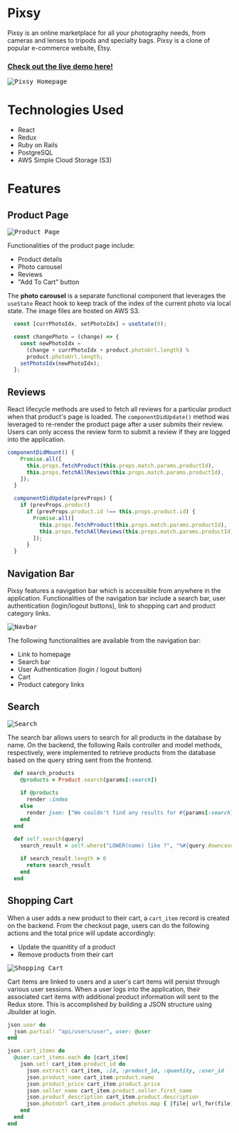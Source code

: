 # Pixsy

Pixsy is an online marketplace for all your photography needs, from cameras and lenses to tripods and specialty bags. Pixsy is a clone of popular e-commerce website, Etsy. 

### [Check out the live demo here!](https://pixsy-fullstack.herokuapp.com/#/)


<kbd>![Pixsy Homepage](https://pixsy-dev.s3.us-east-2.amazonaws.com/github/splash.png)</kbd>

# Technologies Used

-   React
-   Redux
-   Ruby on Rails
-   PostgreSQL
-   AWS Simple Cloud Storage (S3)

# Features

## Product Page

<kbd>![Product Page](https://pixsy-dev.s3.us-east-2.amazonaws.com/github/product.png)</kbd>

Functionalities of the product page include:
* Product details
* Photo carousel
* Reviews
* "Add To Cart" button

The **photo carousel** is a separate functional component that leverages the `useState` React hook to keep track of the index of the current photo via local state. The image files are hosted on AWS S3.

```javascript
  const [currPhotoIdx, setPhotoIdx] = useState(0);

  const changePhoto = (change) => {
    const newPhotoIdx =
      (change + currPhotoIdx + product.photoUrl.length) %
      product.photoUrl.length;
    setPhotoIdx(newPhotoIdx);
  };  
```

## Reviews

React lifecycle methods are used to fetch all reviews for a particular product when that product's page is loaded. The `componentDidUpdate()` method was leveraged to re-render the product page after a user submits their review. Users can only access the review form to submit a review if they are logged into the application.

```javascript
componentDidMount() {
    Promise.all([
      this.props.fetchProduct(this.props.match.params.productId),
      this.props.fetchAllReviews(this.props.match.params.productId),
    ]);
  }

  componentDidUpdate(prevProps) {
    if (prevProps.product)
      if (prevProps.product.id !== this.props.product.id) {
        Promise.all([
          this.props.fetchProduct(this.props.match.params.productId),
          this.props.fetchAllReviews(this.props.match.params.productId),
        ]);
      }
  }
```

## Navigation Bar

Pixsy features a navigation bar which is accessible from anywhere in the application. Functionalities of the navigation bar include a search bar, user authentication (login/logout buttons), link to shopping cart and product category links.

<kbd>![Navbar](https://pixsy-dev.s3.us-east-2.amazonaws.com/github/navbar.png)</kbd>

The following functionalities are available from the navigation bar:
* Link to homepage
* Search bar
* User Authentication (login / logout button)
* Cart
* Product category links 

## Search

<kbd>![Search](https://pixsy-dev.s3.us-east-2.amazonaws.com/github/search.png)</kbd>

The search bar allows users to search for all products in the database by name. On the backend, the following Rails controller and model methods, respectively, were implemented to retrieve products from the database based on the query string sent from the frontend.

```ruby
  def search_products
    @products = Product.search(params[:search])
  
    if @products   
      render :index
    else
      render json: ["We couldn't find any results for #{params[:search]}"], status: 404
    end
  end
```

```ruby
  def self.search(query)
    search_result = self.where("LOWER(name) like ?", "%#{query.downcase}%")
    
    if search_result.length > 0
      return search_result
    end  
  end
```

## Shopping Cart

When a user adds a new product to their cart, a `cart_item` record is created on the backend. From the checkout page, users can do the following actions and the total price will update accordingly:
* Update the quanitity of a product
* Remove products from their cart

<kbd>![Shopping Cart](https://pixsy-dev.s3.us-east-2.amazonaws.com/github/checkoutpage.png)</kbd>

Cart items are linked to users and a user's cart items will persist through various user sessions. When a user logs into the application, their associated cart items with additional product information will sent to the Redux store. This is accomplished by building a JSON structure using Jbuilder at login.

```ruby
json.user do
  json.partial! "api/users/user", user: @user
end

json.cart_items do 
  @user.cart_items.each do |cart_item|
    json.set! cart_item.product_id do
      json.extract! cart_item, :id, :product_id, :quantity, :user_id
      json.product_name cart_item.product.name
      json.product_price cart_item.product.price
      json.seller_name cart_item.product.seller.first_name
      json.product_description cart_item.product.description
      json.photoUrl cart_item.product.photos.map { |file| url_for(file)}
    end
  end
end
```
